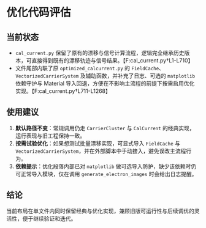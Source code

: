 # 优化代码评估

## 当前状态
- `cal_current.py` 保留了原有的漂移与信号计算流程，逻辑完全继承历史版本，可直接得到既有的漂移轨迹与信号结果。【F:cal_current.py†L1-L710】
- 文件尾部内联了原 `optimized_calcurrent.py` 的 `FieldCache`、`VectorizedCarrierSystem` 及辅助函数，并补充了日志、可选的 `matplotlib` 依赖守护与 Material 导入回退，方便在不影响主流程的前提下按需启用优化实现。【F:cal_current.py†L711-L1268】

## 使用建议
1. **默认路径不变**：常规调用仍走 `CarrierCluster` 与 `CalCurrent` 的经典实现，运行表现与旧工程保持一致。
2. **按需试验优化**：如果想测试批量漂移实现，可显式导入 `FieldCache` 与 `VectorizedCarrierSystem`，并在外部脚本中手动接入，避免误改主流程行为。
3. **依赖提示**：优化段落内部已对 `matplotlib` 做可选导入防护，缺少该依赖时仍可正常导入模块，仅在调用 `generate_electron_images` 时会给出日志提醒。

## 结论
当前布局在单文件内同时保留经典与优化实现，兼顾旧版可运行性与后续调优的灵活性，便于继续验证和迭代。
